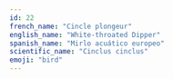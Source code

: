 ```yaml
---
id: 22
french_name: "Cincle plongeur"
english_name: "White-throated Dipper"
spanish_name: "Mirlo acuático europeo"
scientific_name: "Cinclus cinclus"
emoji: "bird"
---
```

